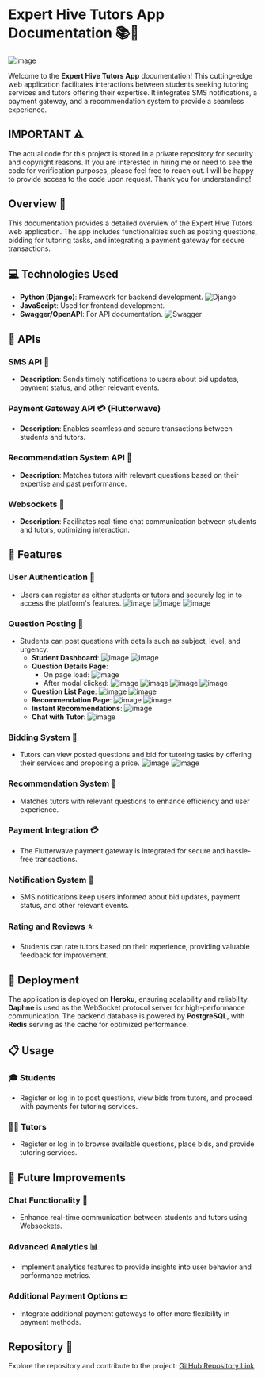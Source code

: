 # Expert Hive Tutors App Documentation 📚🚀

![image](https://github.com/user-attachments/assets/cb07f33f-90d3-4075-bbd3-fe43d5fcf22d)

Welcome to the **Expert Hive Tutors App** documentation! This cutting-edge web application facilitates interactions between students seeking tutoring services and tutors offering their expertise. It integrates SMS notifications, a payment gateway, and a recommendation system to provide a seamless experience.

## IMPORTANT ⚠️

The actual code for this project is stored in a private repository for security and copyright reasons. If you are interested in hiring me or need to see the code for verification purposes, please feel free to reach out. I will be happy to provide access to the code upon request. Thank you for understanding!

## Overview 🌟

This documentation provides a detailed overview of the Expert Hive Tutors web application. The app includes functionalities such as posting questions, bidding for tutoring tasks, and integrating a payment gateway for secure transactions.

## 💻 Technologies Used

- **Python (Django)**: Framework for backend development.
  ![Django](https://img.shields.io/badge/Django-%23092E20?style=flat&logo=django&logoColor=white)
- **JavaScript**: Used for frontend development.
- **Swagger/OpenAPI**: For API documentation.
  ![Swagger](https://img.shields.io/badge/Swagger-%2300D1C1?style=flat&logo=swagger&logoColor=white)

## 🔌 APIs

### SMS API 📱
- **Description**: Sends timely notifications to users about bid updates, payment status, and other relevant events.

### Payment Gateway API 💳 (Flutterwave)
- **Description**: Enables seamless and secure transactions between students and tutors.

### Recommendation System API 🧠
- **Description**: Matches tutors with relevant questions based on their expertise and past performance.

### Websockets 💬
- **Description**: Facilitates real-time chat communication between students and tutors, optimizing interaction.

## 🌟 Features

### User Authentication 🔐
- Users can register as either students or tutors and securely log in to access the platform's features.
  ![image](https://github.com/user-attachments/assets/a1ca2f26-86b7-4530-9ca6-a82535603982)
  ![image](https://github.com/user-attachments/assets/e2b07779-2369-42f1-862d-f0d60a6c41c1)
  ![image](https://github.com/user-attachments/assets/ba1eb129-1610-44d8-b6e1-3277e3df7806)

### Question Posting 📝
- Students can post questions with details such as subject, level, and urgency.
  - **Student Dashboard**:
    ![image](https://github.com/user-attachments/assets/673de0ea-6048-47aa-92ed-9249004f258a)
    ![image](https://github.com/user-attachments/assets/e56a8c2d-dfb4-414a-be17-c741baff1697)
  - **Question Details Page**:
    - On page load:
      ![image](https://github.com/user-attachments/assets/971a7f29-3fc9-41e7-82ac-6f3f2c475993)
    - After modal clicked:
      ![image](https://github.com/user-attachments/assets/314cf66b-0078-42fa-880b-e6406cbcfc01)
      ![image](https://github.com/user-attachments/assets/1f195b33-1f48-4961-a730-736300d100fc)
      ![image](https://github.com/user-attachments/assets/5e647616-69d3-4e17-a0cb-767007bb9635)
      ![image](https://github.com/user-attachments/assets/c1b2dc43-41e2-4c7b-a3aa-f949476e3612)
  - **Question List Page**:
    ![image](https://github.com/user-attachments/assets/4ca312b0-bfd8-431f-a144-7d73d392517e)
    ![image](https://github.com/user-attachments/assets/b78092e6-b5c8-4134-be10-8dc09f5733d0)
  - **Recommendation Page**:
    ![image](https://github.com/user-attachments/assets/33e885dd-2e08-40b1-97ed-d56347f9c5e8)
    ![image](https://github.com/user-attachments/assets/c91167cd-bd56-4d95-acdc-c739aaac0b95)
  - **Instant Recommendations**:
    ![image](https://github.com/user-attachments/assets/4f38b064-17d8-4a08-b7c5-e21ffb9b215b)
  - **Chat with Tutor**:
    ![image](https://github.com/user-attachments/assets/8f50811a-e0fd-4e51-837d-08141c7dd09f)

### Bidding System 💬
- Tutors can view posted questions and bid for tutoring tasks by offering their services and proposing a price.
  ![image](https://github.com/user-attachments/assets/f86cc121-fb51-445b-9529-a4ba271984a1)
  ![image](https://github.com/user-attachments/assets/c3ad4de3-ceca-4c0a-b4c3-2d2f33992d69)

### Recommendation System 🧠
- Matches tutors with relevant questions to enhance efficiency and user experience.

### Payment Integration 💳
- The Flutterwave payment gateway is integrated for secure and hassle-free transactions.

### Notification System 📲
- SMS notifications keep users informed about bid updates, payment status, and other relevant events.

### Rating and Reviews ⭐
- Students can rate tutors based on their experience, providing valuable feedback for improvement.

## 🚀 Deployment

The application is deployed on **Heroku**, ensuring scalability and reliability. **Daphne** is used as the WebSocket protocol server for high-performance communication. The backend database is powered by **PostgreSQL**, with **Redis** serving as the cache for optimized performance.

## 📋 Usage

### 🎓 Students
- Register or log in to post questions, view bids from tutors, and proceed with payments for tutoring services.

### 👩‍🏫 Tutors
- Register or log in to browse available questions, place bids, and provide tutoring services.

## 🔮 Future Improvements

### Chat Functionality 💬
- Enhance real-time communication between students and tutors using Websockets.

### Advanced Analytics 📊
- Implement analytics features to provide insights into user behavior and performance metrics.

### Additional Payment Options 💵
- Integrate additional payment gateways to offer more flexibility in payment methods.

## Repository 🔗

Explore the repository and contribute to the project: [GitHub Repository Link](#)
